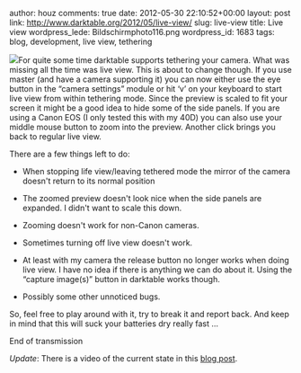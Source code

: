 author: houz
comments: true
date: 2012-05-30 22:10:52+00:00
layout: post
link: http://www.darktable.org/2012/05/live-view/
slug: live-view
title: Live view
wordpress_lede: Bildschirmphoto116.png
wordpress_id: 1683
tags: blog, development, live view, tethering

[![](http://www.darktable.org/wp-content/uploads/2012/05/Bildschirmphoto116-188x136.png)](http://www.darktable.org/2012/05/live-view/bildschirmphoto116/)For quite some time darktable supports tethering your camera. What was missing all the time was live view. This is about to change though. If you use master (and have a camera supporting it) you can now either use the eye button in the “camera settings” module or hit ‘v’ on your keyboard to start live view from within tethering mode. Since the preview is scaled to fit your screen it might be a good idea to hide some of the side panels. If you are using a Canon EOS (I only tested this with my 40D) you can also use your middle mouse button to zoom into the preview. Another click brings you back to regular live view.

There are a few things left to do:



	
  * When stopping life view/leaving tethered mode the mirror of the camera doesn't return to its normal position

	
  * The zoomed preview doesn't look nice when the side panels are expanded. I didn't want to scale this down.

	
  * Zooming doesn't work for non-Canon cameras.

	
  * Sometimes turning off live view doesn't work.

	
  * At least with my camera the release button no longer works when doing live view. I have no idea if there is anything we can do about it. Using the “capture image(s)” button in darktable works though.

	
  * Possibly some other unnoticed bugs.


So, feel free to play around with it, try to break it and report back. And keep in mind that this will suck your batteries dry really fast …

End of transmission

_Update_: There is a video of the current state in this [blog post](http://tatica.org/2012/06/21/darktable-liveview/).
